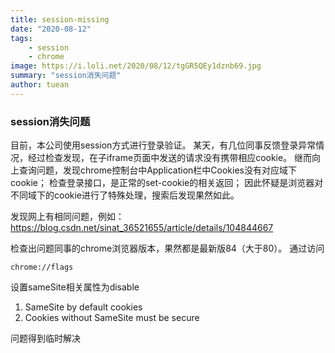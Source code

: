 ```yaml
---
title: session-missing
date: "2020-08-12"
tags:
    - session
    - chrome
image: https://i.loli.net/2020/08/12/tgGR5QEy1dznb69.jpg
summary: "session消失问题"
author: tuean
---
```


### session消失问题
目前，本公司使用session方式进行登录验证。
某天，有几位同事反馈登录异常情况，经过检查发现，在子iframe页面中发送的请求没有携带相应cookie。
继而向上查询问题，发现chrome控制台中Application栏中Cookies没有对应域下cookie；
检查登录接口，是正常的set-cookie的相关返回；
因此怀疑是浏览器对不同域下的cookie进行了特殊处理，搜索后发现果然如此。

发现网上有相同问题，例如：https://blog.csdn.net/sinat_36521655/article/details/104844667

检查出问题同事的chrome浏览器版本，果然都是最新版84（大于80）。
通过访问
```text
chrome://flags
```

设置sameSite相关属性为disable
1. SameSite by default cookies
2. Cookies without SameSite must be secure

[//]: # (![chrome设置]&#40;/images/chrome-sameSite.png&#41;)

问题得到临时解决








